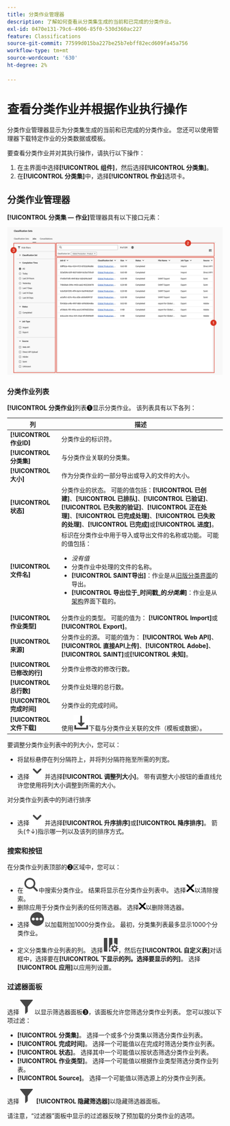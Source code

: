 ```yaml
---
title: 分类作业管理器
description: 了解如何查看从分类集生成的当前和已完成的分类作业。
exl-id: 0470e131-79c6-4906-85f0-530d360ac227
feature: Classifications
source-git-commit: 77599d015ba227be25b7ebff82ecd609fa45a756
workflow-type: tm+mt
source-wordcount: '630'
ht-degree: 2%

---
```


# 查看分类作业并根据作业执行操作

分类作业管理器显示为分类集生成的当前和已完成的分类作业。 您还可以使用管理器下载特定作业的分类数据或模板。

要查看分类作业并对其执行操作，请执行以下操作：

1. 在主界面中选择&#x200B;**[!UICONTROL 组件]**，然后选择&#x200B;**[!UICONTROL 分类集]**。
1. 在&#x200B;**[!UICONTROL 分类集]**&#x200B;中，选择&#x200B;**[!UICONTROL 作业]**&#x200B;选项卡。

## 分类作业管理器

**[!UICONTROL 分类集 — 作业]**&#x200B;管理器具有以下接口元素：

![分类集 — 作业管理器](manage/assets/classifications-sets-jobs.png)



### 分类作业列表

**[!UICONTROL 分类作业]**&#x200B;列表➊显示分类作业。 该列表具有以下各列：

| 列 | 描述 |
|---|---|
| **[!UICONTROL 作业ID]** | 分类作业的标识符。 |
| **[!UICONTROL 分类集]** | 与分类作业关联的分类集。 |
| **[!UICONTROL 大小]** | 作为分类作业的一部分导出或导入的文件的大小。 |
| **[!UICONTROL 状态]** | 分类作业的状态。 可能的值包括：**[!UICONTROL 已创建]**、**[!UICONTROL 已排队]**、**[!UICONTROL 已验证]**、**[!UICONTROL 已失败的验证]**、**[!UICONTROL 正在处理]**、**[!UICONTROL 已完成处理]**、**[!UICONTROL 已失败的处理]**、**[!UICONTROL 已完成]**&#x200B;或&#x200B;**[!UICONTROL 进度]**。 |
| **[!UICONTROL 文件名]** | 标识在分类作业中用于导入或导出文件的名称或功能。 可能的值包括： <ul><li>*没有值*</li><li>分类作业中处理的文件的名称。</li><li>**[!UICONTROL SAINT导出]**：作业是从[旧版分类界面](/help/components/classifications/importer/c-working-with-saint.md)的导出。</li><li>**[!UICONTROL 导出位于&#x200B;_时间戳_的&#x200B;_分类集_]**：作业是从[架构](manage/schema.md#download)界面下载的。</li></ul> |
| **[!UICONTROL 作业类型]** | 分类作业的类型。 可能的值为： **[!UICONTROL Import]**&#x200B;或&#x200B;**[!UICONTROL Export]**。 |
| **[!UICONTROL 来源]** | 分类作业的源。 可能的值为： **[!UICONTROL Web API]**、**[!UICONTROL 直接API上传]**、**[!UICONTROL Adobe]**、**[!UICONTROL SAINT]**&#x200B;或&#x200B;**[!UICONTROL 未知]**。 |
| **[!UICONTROL 已修改的行]** | 分类作业修改的修改行数。 |
| **[!UICONTROL 总行数]** | 分类作业处理的总行数。 |
| **[!UICONTROL 完成时间]** | 分类作业的完成时间。 |
| **[!UICONTROL 文件下载]** | 使用![下载](/help/assets/icons/Download.svg)下载与分类作业关联的文件（模板或数据）。 |

要调整分类作业列表中的列大小，您可以：

* 将鼠标悬停在列分隔符上，并将列分隔符拖至所需的列宽。
* 选择![ChevronDown](/help/assets/icons/ChevronDown.svg)并选择&#x200B;**[!UICONTROL 调整列大小]**。 带有调整大小按钮的垂直线允许您使用将列大小调整到所需的大小。

对分类作业列表中的列进行排序

* 选择![V形向下](/help/assets/icons/ChevronDown.svg)并选择&#x200B;**[!UICONTROL 升序排序]**&#x200B;或&#x200B;**[!UICONTROL 降序排序]**。 箭头(↑↓)指示哪一列以及该列的排序方式。


### 搜索和按钮

在分类作业列表顶部的➋区域中，您可以：

* 在![搜索](/help/assets/icons/Search.svg)中搜索分类作业。 结果将显示在分类作业列表中。 选择![CrossSize200](/help/assets/icons/CrossSize200.svg)以清除搜索。
* 删除应用于分类作业列表的任何筛选器。 选择![CrossSize100](/help/assets/icons/CrossSize100.svg)以删除筛选器。
* 选择![MoreCircle](/help/assets/icons/MoreCircle.svg)以加载附加1000分类作业。 最初，分类集列表最多显示1000个分类作业。
* 定义分类集作业列表的列。 选择![ColumnSetting](/help/assets/icons/ColumnSetting.svg)，然后在&#x200B;**[!UICONTROL 自定义表]**&#x200B;对话框中，选择要在&#x200B;**[!UICONTROL 下显示的列。选择要显示的列]**。 选择&#x200B;**[!UICONTROL 应用]**&#x200B;以应用列设置。



### 过滤器面板

选择![筛选器](/help/assets/icons/Filter.svg)以显示筛选器面板➌，该面板允许您筛选分类作业列表。 您可以按以下项过滤：

* **[!UICONTROL 分类集]**。 选择一个或多个分类集以筛选分类作业列表。
* **[!UICONTROL 完成时间]**。 选择一个可能值以在完成时筛选分类作业列表。
* **[!UICONTROL 状态]**。 选择其中一个可能值以按状态筛选分类作业列表。
* **[!UICONTROL 作业类型]**。 选择一个可能值以根据作业类型筛选分类作业列表。
* **[!UICONTROL Source]**。 选择一个可能值以筛选源上的分类作业列表。


选择![筛选器](/help/assets/icons/Filter.svg) **[!UICONTROL 隐藏筛选器]**&#x200B;以隐藏筛选器面板。

请注意，“过滤器”面板中显示的过滤器反映了预加载的分类作业的选项。


<!--

**[!UICONTROL Components]** > **[!UICONTROL Classification sets]** > **[!UICONTROL Jobs]**

You cannot create jobs from this interface. Create jobs by uploading data to a classification set (either manually or through a configured external location), requesting a download file, or requesting a template file.

## Filter classification sets

The left side of the Classification set job manager provides filter settings to locate the desired job. Clicking the filter icon toggles the filter settings visibility. You can filter Classification sets by **[!UICONTROL Classification set]**, **[!UICONTROL Completion time]**, **[!UICONTROL Status]**, **[!UICONTROL Job Type]**, or **[!UICONTROL Source]**.

![Classification set job filters](../assets/classification-set-job-filters.png)

Additional filter options are available above the Classification set job manager columns:

* **[!UICONTROL Search by title]**: Search for jobs by filename.
* **[!UICONTROL Load more]**: The Classification set job manager initially displays up to 1000 jobs. If more jobs exist, click this button to load 1000 more jobs.
* **Show/Hide columns**: Toggle visibility for any column besides [!UICONTROL Filename] and [!UICONTROL Completion time].

## Classification set job manager columns

The following columns are available in the Classification set job manager:

* **[!UICONTROL Filename]**: The name of the upload or download file.
* **[!UICONTROL Classification set]**: The name of the Classification set that the file applies to. You can click the Classification set name to reach the Classification set's [Settings](manage/settings.md).
* **[!UICONTROL Size]**: The size of the file.
* **[!UICONTROL Status]**: The status of the job processing the file.
  * **[!UICONTROL Created]**: The job was submitted.
  * **[!UICONTROL Queued]**: The file is ready to be processed, and is waiting for a classification server to process the file.
  * **[!UICONTROL Validated]**: The file is valid and is waiting to be processed.
  * **[!UICONTROL Failed validation]**: The file is formatted incorrectly or otherwise invalid. The file does not go through processing.
  * **[!UICONTROL Processing]**: The file is actively being processed by Adobe.
  * **[!UICONTROL Failed processing]**: The file failed processing.
  * **[!UICONTROL Complete]**: Processing is complete. Classification data is visible in reporting.
  * **[!UICONTROL Failed]**: Generic failure not related to validation or processing.
* **[!UICONTROL Job type]**: The type of job.
* **[!UICONTROL Source]**: The job source.
* **[!UICONTROL File download]**: Only applies to download jobs, such as downloading classification data or downloading templates. When a download is ready, this column provides a download link.
* **[!UICONTROL Modified lines]**: The number of modified lines.
* **[!UICONTROL Completed lines]**: The number of completed lines.
* **[!UICONTROL Completion time]**: The date and time that the job completed (or failed).
-->